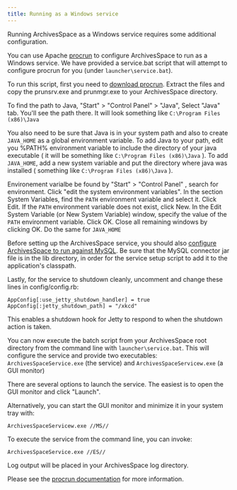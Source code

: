 ```yaml
---
title: Running as a Windows service
---
```


Running ArchivesSpace as a Windows service requires some additional configuration.

You can use Apache [procrun](http://commons.apache.org/proper/commons-daemon/procrun.html) to configure ArchivesSpace to run as a Windows service. We have provided a service.bat script that will attempt to configure procrun for you (under `launcher\service.bat`).

To run this script, first you need to [download procrun](http://www.apache.org/dist/commons/daemon/binaries/windows/).
Extract the files and copy the prunsrv.exe and prunmgr.exe to your ArchivesSpace directory.

To find the path to Java, "Start" > "Control Panel" > "Java", Select "Java" tab. You'll see the path there. It will look something like `C:\Program Files (x86)\Java`

You also need to be sure that Java is in your system path and also to create `JAVA_HOME` as a global environment variable.
To add Java to your path, edit you %PATH% environment variable to include the directory of your java executable ( it will be something like `C:\Program Files (x86)\Java` ). To add `JAVA_HOME`, add a new system variable and put the directory where java was installed ( something like `C:\Program Files (x86)\Java` ).

Environement varialbe be found by "Start" > "Control Panel" , search for environment. Click "edit the system environment variables". In the section System Variables, find the `PATH` environment variable and select it. Click Edit. If the `PATH` environment variable does not exist, click New. In the Edit System Variable (or New System Variable) window, specify the value of the `PATH` environment variable. Click OK. Close all remaining windows by clicking OK. Do the same for `JAVA_HOME`

Before setting up the ArchivesSpace service, you should also [configure ArchivesSpace to run against MySQL](../provisioning/mysql).
Be sure that the MySQL connector jar file is in the lib directory, in order for
the service setup script to add it to the application's classpath.

Lastly, for the service to shutdown cleanly, uncomment and change these lines in
config/config.rb:

    AppConfig[:use_jetty_shutdown_handler] = true
    AppConfig[:jetty_shutdown_path] = "/xkcd"

This enables a shutdown hook for Jetty to respond to when the shutdown action
is taken.

You can now execute the batch script from your ArchivesSpace root directory from
the command line with `launcher\service.bat`. This will configure the service and
provide two executables: `ArchivesSpaceService.exe` (the service) and
`ArchivesSpaceServicew.exe` (a GUI monitor)

There are several options to launch the service. The easiest is to open the GUI
monitor and click "Launch".

Alternatively, you can start the GUI monitor and minimize it in your
system tray with:

    ArchivesSpaceServicew.exe //MS//

To execute the service from the command line, you can invoke:

    ArchivesSpaceService.exe //ES//

Log output will be placed in your ArchivesSpace log directory.

Please see the [procrun
documentation](http://commons.apache.org/proper/commons-daemon/procrun.html)
for more information.
